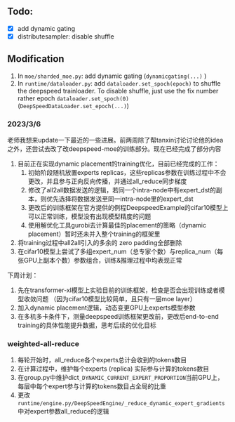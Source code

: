 ## Todo:

- [x] add dynamic gating
- [x] distributesampler: disable shuffle

## Modification

1. In `moe/sharded_moe.py`: add dynamic gating (`dynamicgating(...)` )
2. In `runtime/dataloader.py`: add `dataloader.set_spoch(epoch)` to shuffle the deepspeed trainloader. To disable shuffle, just use the fix number rather epoch `dataloader.set_spoch(0)` (`DeepSpeedDataLoader.set_epoch(...)`)


### 2023/3/6
老师我想来update一下最近的一些进展。前两周除了帮tanxin讨论讨论他的idea之外，还尝试去改了改deepspeed-moe的训练部分。现在已经完成了部分内容

1. 目前正在实现dynamic placement的training优化，目前已经完成的工作：
   1. 初始阶段随机放置experts replicas，这些replicas参数在训练过程中不会更改，并且参与正向反向传播，并通过all_reduce同步梯度
   2. 修改了all2all数据发送的逻辑，若同一个intra-node中有expert_dst的副本，则优先选择将数据发送至同一intra-node里的expert_dst
   3. 更改后的训练框架在官方提供的例程DeepspeedExample的cifar10模型上可以正常训练，模型没有出现模型精度的问题
   4. 使用解优化工具gurobi去计算最佳的placement的策略（dynamic placement）暂时还未并入整个training的框架里 
2. 将training过程中all2all引入的多余的 zero padding全部删除
3. 在cifar10模型上尝试了多组expert_num（总专家个数）与replica_num（每张GPU上副本个数）参数组合，训练&推理过程中均表现正常

下周计划：
1. 先在transformer-xl模型上实验目前的训练框架，检查是否会出现训练或者模型收敛问题 （因为cifar10模型比较简单，且只有一层moe layer）
2. 加入dynamic placement逻辑，动态变更GPU上experts模型参数
3. 在多机多卡条件下，测量deepspeed训练框架更改前，更改后end-to-end training的具体性能提升数据，思考后续的优化目标

### weighted-all-reduce

1. 每轮开始时，all_reduce各个experts总计会收到的tokens数目
2. 在计算过程中，维护每个experts (replica) 实际参与计算的tokens数目
3. 在group.py中维护dict`_DYNAMIC_CURRENT_EXPERT_PROPORTION`当前GPU上，每层中每个expert参与计算的tokens数目占全局的比重
4. 更改`runtime/engine.py/DeepSpeedEngine/_reduce_dynamic_expert_gradients`中对expert参数all_reduce的逻辑